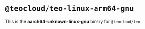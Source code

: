 # `@teocloud/teo-linux-arm64-gnu`

This is the **aarch64-unknown-linux-gnu** binary for `@teocloud/teo`
